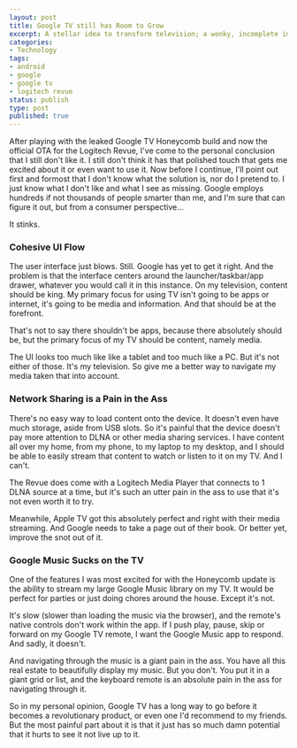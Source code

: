 ```yaml
---
layout: post
title: Google TV still has Room to Grow
excerpt: A stellar idea to transform television; a wonky, incomplete implementation.
categories:
- Technology
tags:
- android
- google
- google tv
- logitech revue
status: publish
type: post
published: true
---
```

After playing with the leaked Google TV Honeycomb build and now the official OTA for the Logitech Revue, I've come
to the personal conclusion that I still don't like it. I still don't think it has that polished touch that gets me
excited about it or even want to use it. Now before I continue, I'll point out first and formost that I don't know
what the solution is, nor do I pretend to. I just know what I don't like and what I see as missing. Google employs
hundreds if not thousands of people smarter than me, and I'm sure that can figure it out, but from a consumer
perspective...

It stinks.

### Cohesive UI Flow
The user interface just blows. Still. Google has yet to get it right. And the problem is that the interface centers
around the launcher/taskbar/app drawer, whatever you would call it in this instance. On my television, content should
be king. My primary focus for using TV isn't going to be apps or internet, it's going to be media and information.
And that should be at the forefront.

That's not to say there shouldn't be apps, because there absolutely should be, but the primary focus of my TV should
be content, namely media.

The UI looks too much like like a tablet and too much like a PC. But it's not either of those. It's my television.
So give me a better way to navigate my media taken that into account.

### Network Sharing is a Pain in the Ass
There's no easy way to load content onto the device. It doesn't even have much storage, aside from USB slots. So it's
painful that the device doesn't pay more attention to DLNA or other media sharing services. I have content all over my
home, from my phone, to my laptop to my desktop, and I should be able to easily stream that content to watch or listen
to it on my TV. And I can't.

The Revue does come with a Logitech Media Player that connects to 1 DLNA source at a time, but it's such an utter
pain in the ass to use that it's not even worth it to try.

Meanwhile, Apple TV got this absolutely perfect and right with their media streaming. And Google needs to take a page
out of their book. Or better yet, improve the snot out of it.

### Google Music Sucks on the TV
One of the features I was most excited for with the Honeycomb update is the ability to stream my large Google Music
library on my TV. It would be perfect for parties or just doing chores around the house. Except it's not.

It's slow (slower than loading the music via the browser), and the remote's native controls don't work within the app.
If I push play, pause, skip or forward on my Google TV remote, I want the Google Music app to respond. And sadly,
it doesn't.

And navigating through the music is a giant pain in the ass. You have all this real estate to beautifully display my
music. But you don't. You put it in a giant grid or list, and the keyboard remote is an absolute pain in the ass for
navigating through it.

So in my personal opinion, Google TV has a long way to go before it becomes a revolutionary product, or even one I'd
recommend to my friends. But the most painful part about it is that it just has so much damn potential that it hurts
to see it not live up to it.
